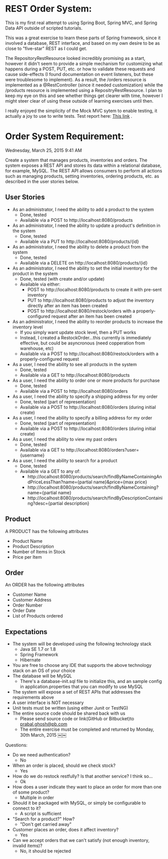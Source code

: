 REST Order System:
==================

This is my first real attempt to using Spring Boot, Spring MVC, and Spring Data
API outside of scripted tutorials. 

This was a great exercise to learn these parts of Spring framework, since it 
involved a database, REST interface, and based on my own desire to be as close 
to "five-star" REST as I could get. 

The RepositoryRestResource looked incredibly promising as a start,
however it didn't seem to provide a simple mechanism for customizing what happens
during a POST, PUT, etc. or how to validate these requests and cause side-effects
(I found documentation on  event listeners, but these were troublesome to implement).
As a result, the /orders resource is implemented as a @RestController (since it 
needed customization) while the /products resource is implemented using a 
RepositryRestResource. I plan to keep my eye on this and see whether things get
clearer with time, however I might steer clear of using these outside of 
learning exercises until then.

I really enjoyed the simplicity of the Mock MVC sytem to enable testing, it 
actually a joy to use to write tests. Test report here: [This link](surefire-report.html) .

Order System Requirement:
=========================

Wednesday, March 25, 2015 9:41 AM

Create a system that manages products, inventories and orders. The system exposes 
a REST API and stores its data within a relational database, for example, MySQL.
The REST API allows consumers to perform all actions such as managing products,
setting inventories, ordering products, etc. as described in the user stories
below.

User Stories
------------

* As an administrator, I need the ability to add a product to the system
   * Done, tested
   * Available via a POST to http://localhost:8080/products
* As an administrator, I need the ability to update a product's definition in the system
   * Done, tested
   * Available via a PUT to http://localhost:8080/products/{id}
* As an administrator, I need the ability to delete a product from the system
   * Done, tested
   * Available via a DELETE on http://localhost:8080/products/{id}
* As an administrator, I need the ability to set the initial inventory for the product in the system
   * Done, tested (with create and/or update)
   * Available via either:
      * POST to http://localhost:8080/products to create it with pre-sent inventory
      * PUT to http://localhost:8080/products to adjust the inventory directly after an item has been created
      * POST to http://localhost:8080/restock/orders with a properly-configured request after an item has been created
* As an administrator, I need the ability to reorder products to increase the inventory level
   * If you simply want update stock level, then a PUT works
   * Instead, I created a RestockOrder...this currently is immediately effective, but could be asyncronous (need copperation from warehouse, etc)
   * Available via a POST to http://localhost:8080/restock/orders with a properly-configured request
* As a user, I need the ability to see all products in the system
   * Done, tested
   * Available via a GET to http://localhost:8080/products
* As a user, I need the ability to order one or more products for purchase
   * Done, tested
   * Available via a POST to http://localhost:8080/orders
* As a user, I need the ability to specify a shipping address for my order
   * Done, tested (part of representation)
   * Available via a POST to http://localhost:8080/orders (during initial create)
* As a user, I need the ability to specify a billing address for my order
   * Done, tested (part of representation)
   * Available via a POST to http://localhost:8080/orders (during initial create)
* As a user, I need the ability to view my past orders
   * Done, tested
   * Available via a GET to http://localhost:8080/orders?user={username}
* As a user, I need the ability to search for a product
   * Done, tested
   * Available via a GET to any of:
      * http://localhost:8080/products/search/findByNameContainingAndPriceLessThan?name={partial name}&price={max price}
      * http://localhost:8080/products/search/findByNameContaining?name={partial name}
      * http://localhost:8080/products/search/findByDescriptionContaining?desc={partial description}


Product
-------

A PRODUCT has the following attributes 
* Product Name
* Product Description
* Number of Items in Stock
* Price per Item

Order
-----

An ORDER has the following attributes 
* Customer Name
* Customer Address
* Order Number
* Order Date
* List of Products ordered

Expectations
------------

* The system will be developed using the following technology stack
   * Java SE 1.7 or 1.8
   * Spring Framework
   * Hibernate
* You are free to choose any IDE that supports the above technology stack on an
  OS of your choice
* The database will be MySQL
  * There's a database-init.sql file to initialize this, and an sample config in application.properties that you can modify to use MySQL
* The system will expose a set of REST APIs that addresses the requirements above
* A user interface is NOT necessary
* Unit tests must be written (using either Junit or TestNG)
* The entire source code should be shared back with us
   * Please send source code or link(GitHub or Bitbucket)to prabal.ghosh@pb.com
   * The entire exercise must be completed and returned by Monday, 30th March, 2015
￼￼

Questions:

 * Do we need authentication?
   * No
 * When an order is placed, should we check stock?
   * Yes
 * How do we do restock restfully? Is that another service? I think so...
   * Ok
 * How does a user indicate they want to place an order for more than one of some product?
   * Multiple in order
 * Should it be packaged with MySQL, or simply be configurable to connect to it?
   * A script is sufficient
 * "Search for a product?" How?
   * "Don't get carried away"
 * Customer places an order, does it affect inventory?
   * Yes
 * Can we accept orders that we can't satisfy (not enough inventory, invalid items)?
   * No, it should be rejected

